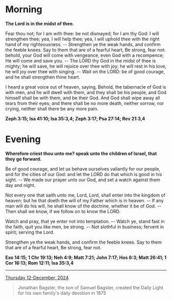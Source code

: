 # Morning

**The Lord is in the midst of thee.**
 
Fear thou not; for I am with thee: be not dismayed; for I am thy God: I will strengthen thee; yea, I will help thee; yea, I will uphold thee with the right hand of my righteousness. -- Strengthen ye the weak hands, and confirm the feeble knees. Say to them that are of a fearful heart, Be strong, fear not: behold, your God will come with vengeance, even God with a recompence; He will come and save you. -- The LORD thy God in the midst of thee is mighty; he will save, he will rejoice over thee with joy; he will rest in his love, he will joy over thee with singing. -- Wait on the LORD: be of good courage, and he shall strengthen thine heart.
 
I heard a great voice out of heaven, saying, Behold, the tabernacle of God is with men, and he will dwell with them, and they shall be his people, and God himself shall be with them, and be their God. And God shall wipe away all tears from their eyes; and there shall be no more death, neither sorrow, nor crying, neither shall there be any more pain.  

**Zeph 3:15; Isa 41:10; Isa 35:3,4; Zeph 3:17; Psa 27:14; Rev 21:3,4**

# Evening

**Wherefore criest thou unto me? speak unto the children of Israel, that they go forward.**
 
Be of good courage, and let us behave ourselves valiantly for our people, and for the cities of our God: and let the LORD do that which is good in his sight. -- We made our prayer unto our God, and set a watch against them day and night.
 
Not every one that saith unto me, Lord, Lord, shall enter into the kingdom of heaven; but he that doeth the will of my Father which is in heaven. -- If any man will do his will, he shall know of the doctrine, whether it be of God. -- Then shall we know, if we follow on to know the LORD.
 
Watch and pray, that ye enter not into temptation. -- Watch ye, stand fast in the faith, quit you like men, be strong. -- Not slothful in business; fervent in spirit; serving the Lord.
 
Strengthen ye the weak hands, and confirm the feeble knees. Say to them that are of a fearful heart, Be strong, fear not.  

**Exo 14:15; 1 Chr 19:13; Neh 4:9; Matt 7:21; John 7:17; Hos 6:3; Matt 26:41; 1 Cor 16:13; Rom 12:11; Isa 35:3,4**

---

[Thursday 12-December, 2024](https://t.me/s/daily_light)

> Jonathan Bagster, the son of Samuel Bagster, created the Daily Light for his own family's daily devotion in 1875

